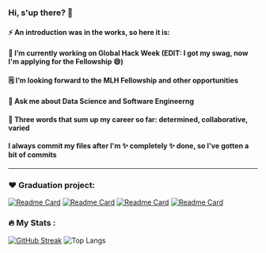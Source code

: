### Hi, s'up there? 👋
#### ⚡ An introduction was in the works, so here it is:
#### 🔭 I’m currently working on Global Hack Week (EDIT: I got my swag, now I'm applying for the Fellowship 😄)
#### 🗒️ I’m looking forward to the MLH Fellowship and other opportunities
#### 💬 Ask me about Data Science and Software Engineerng
#### 🥇 Three words that sum up my career so far: determined, collaborative, varied 
#### I always commit my files after I'm ✨ completely ✨ done, so I've gotten a bit of commits
<!--
**PerfectionistAF/PerfectionistAF** is a ✨ _special_ ✨ repository because its `README.md` (this file) appears on your GitHub profile.

Here are some ideas to get you started:

- 🔭 I’m currently working on ...
- 🌱 I’m currently learning ...
- 👯 I’m looking to collaborate on ...
- 🤔 I’m looking for help with ...
- 💬 Ask me about ...
- 📫 How to reach me: ...
- 😄 Pronouns: ...
- ⚡ Fun fact: ... 
-->

---
### ❤️ Graduation project:
[![Readme Card](https://github-readme-stats.vercel.app/api/pin/?username=PerfectionistAF&repo=Heart-Disease-Website)](https://github.com/PerfectionistAF/Heart-Disease-Website)
[![Readme Card](https://github-readme-stats.vercel.app/api/pin/?username=PerfectionistAF&repo=ECG_processing)](https://github.com/PerfectionistAF/ECG_processing)
[![Readme Card](https://github-readme-stats.vercel.app/api/pin/?username=PerfectionistAF&repo=SupplementaryWork-Prognosis-model-)](https://github.com/PerfectionistAF/SupplementaryWork-Prognosis-model-)
[![Readme Card](https://github-readme-stats.vercel.app/api/pin/?username=PerfectionistAF&repo=MI-Detection-From-A4C-Echocardiograms)](https://github.com/PerfectionistAF/MI-Detection-From-A4C-Echocardiograms)


### :fire: My Stats :
[![GitHub Streak](http://github-readme-streak-stats.herokuapp.com?user=PerfectionistAF)](https://github.com/DenverCoder1/github-readme-streak-stats)
![Top Langs](https://github-readme-stats.vercel.app/api/top-langs/?username=PerfectionistAF&hide_progress=true&langs_count=8)
